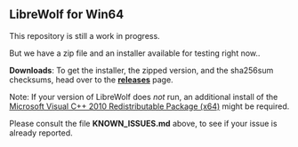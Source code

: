 LibreWolf for Win64
-------------------

This repository is still a work in progress.

But we have a zip file and an installer available for testing right now..

**Downloads**: To get the installer, the zipped version, and the sha256sum checksums, head over to the **[releases](https://gitlab.com/librewolf-community/browser/windows/-/releases)** page.

Note: If your version of LibreWolf does _not_ run, an additional install of the [Microsoft Visual C++ 2010 Redistributable Package (x64)](https://www.microsoft.com/en-us/download/details.aspx?id=14632) might be required.

Please consult the file **KNOWN_ISSUES.md** above, to see if your issue is already reported.
